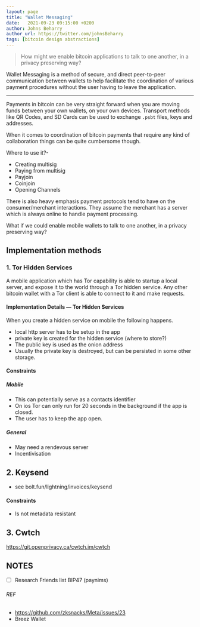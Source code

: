 ```yaml
---
layout: page
title: "Wallet Messaging"
date:   2021-09-23 09:15:00 +0200
author: Johns Beharry
author_url: https://twitter.com/johnsBeharry
tags: [bitcoin design abstractions]
---
```


> How might we enable bitcoin applications to talk to one another, in a privacy preserving way?


Wallet Messaging is a method of secure, and direct peer-to-peer communication between wallets to help facilitate the coordination of various payment procedures without the user having to leave the application.

---

Payments in bitcoin can be very straight forward when you are moving funds between your own wallets, on your own devices. Transport methods like QR Codes, and SD Cards can be used to exchange `.psbt` files, keys and addresses.

When it comes to coordination of bitcoin payments that require any kind of collaboration things can be quite cumbersome though.

Where to use it?-

- Creating multisig
- Paying from multisig
- Payjoin
- Coinjoin
- Opening Channels

There is also heavy emphasis payment protocols tend to have on the consumer/merchant interactions. They assume the merchant has a server which is always online to handle payment processing.

What if we could enable mobile wallets to talk to one another, in a privacy preserving way?

## Implementation methods

### 1. Tor Hidden Services

A mobile application which has Tor capability is able to startup a local server, and expose it to the world through a Tor hidden service. Any other bitcoin wallet with a Tor client is able to connect to it and make requests.

#### Implementation Details — Tor Hidden Services

When you create a hidden service on mobile the following happens.

- local http server has to be setup in the app
- private key is created for the hidden service (where to store?)
- The public key is used as the onion address
- Usually the private key is destroyed, but can be persisted in some other storage.

#### Constraints

##### Mobile

- This can potentially serve as a contacts identifier
- On ios Tor can only run for 20 seconds in the background if the app is closed.
- The user has to keep the app open.

##### General

- May need a rendevous server
- Incentivisation



## 2. Keysend

- see bolt.fun/lightning/invoices/keysend

#### Constraints

- Is not metadata resistant



## 3. Cwtch

https://git.openprivacy.ca/cwtch.im/cwtch



## NOTES

- [ ] Research Friends list BIP47 (paynims)

###### REF

- https://github.com/zksnacks/Meta/issues/23
- Breez Wallet